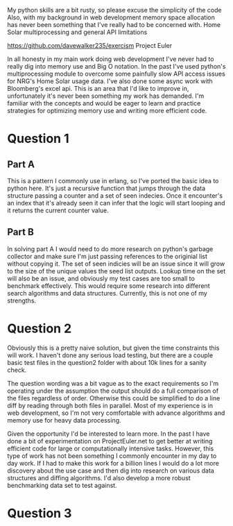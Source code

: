 My python skills are a bit rusty, so please excuse the simplicity of the code
Also, with my background in web development memory space allocation has never
been something that I've really had to be concerned with. Home Solar
multiprocessing and general API limitations

https://github.com/davewalker235/exercism
Project Euler

In all honesty in my main work doing web development I've never had to really
dig into memory use and Big O notation. In the past I've used python's
multiprocessing module to overcome some painfully slow API access issues for
NRG's Home Solar usage data. I've also done some async work with Bloomberg's
excel api. This is an area that I'd like to improve in, unfortunately it's
never been something my work has demanded. I'm familiar with the concepts and
would be eager to learn and practice strategies for optimizing memory use and
writing more efficient code.

# Question 1

## Part A
This is a pattern I commonly use in erlang, so I've ported the basic idea to python here. It's just a recursive function that jumps through the data structure passing a counter
and a set of seen indecies. Once it encounter's an index that it's already seen it
can infer that the logic will start looping and it returns the current counter value.

## Part B
In solving part A I would need to do more research on python's garbage collector
and make sure I'm just passing references to the originial list without copying
it. The set of seen indicies will be an issue since it will grow to the size
of the unique values the seed list outputs. Lookup time on the set will also be
an issue, and obviously my test cases are too small to benchmark effectively. This
would require some research into different search algorithms and data structures.
Currently, this is not one of my strengths.


Question 2
===============================================================================

Obviously this is a pretty naive solution, but given the time constraints this
will work. I haven't done any serious load testing, but there are a
couple basic test files in the question2 folder with about 10k lines for a
sanity check.

The question wording was a bit vague as to the exact requirements so I'm
operating under the assumption the output should do a full comparison of the
files regardless of order. Otherwise this could be simplified to do a line diff
by reading through both files in parallel. Most of my experience is in web
development, so I'm not very comfortable with advance algorithms and memory
use for heavy data processing.

Given the opportunity I'd be interested to learn more. In the past I have done
a bit of experimentation on ProjectEuler.net to get better at writing
efficient code for large or computationally intensive tasks. However, this type
of work has not been something I commonly encounter in my day to day work. If
I had to make this work for a billion lines I would do a lot more discovery
about the use case and then dig into research on various data structures and
diffing algorithms. I'd also develop a more robust benchmarking data set to
test against.


Question 3
===============================================================================

